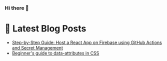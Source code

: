 ### Hi there 👋

<!--
**arindam1997007/arindam1997007** is a ✨ _special_ ✨ repository because its `README.md` (this file) appears on your GitHub profile.

Here are some ideas to get you started:

- 🔭 I’m currently working on ...
- 🌱 I’m currently learning ...
- 👯 I’m looking to collaborate on ...
- 🤔 I’m looking for help with ...
- 💬 Ask me about ...
- 📫 How to reach me: ...
- 😄 Pronouns: ...
- ⚡ Fun fact: ...
-->


# 📩 Latest Blog Posts 
<!-- BLOG-POST-LIST:START -->
- [Step-by-Step Guide: Host a React App on Firebase using GitHub Actions and Secret Management](https://arindamchowdhury.hashnode.dev/step-by-step-guide-host-a-react-app-on-firebase-using-github-actions-and-secret-management)
- [Beginner&#39;s guide to data-attributes in CSS](https://arindamchowdhury.hashnode.dev/beginners-guide-to-data-attributes-in-css)
<!-- BLOG-POST-LIST:END -->
